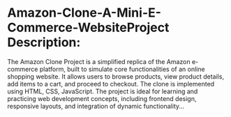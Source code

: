 # Amazon-Clone-A-Mini-E-Commerce-WebsiteProject Description:
The Amazon Clone Project is a simplified replica of the Amazon e-commerce platform, built to simulate core functionalities of an online shopping website. It allows users to browse products, view product details, add items to a cart, and proceed to checkout. The clone is implemented using HTML, CSS, JavaScript.
The project is ideal for learning and practicing web development concepts, including frontend design, responsive layouts, and integration of dynamic functionality...
